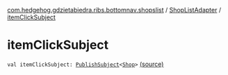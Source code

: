 [com.hedgehog.gdzietabiedra.ribs.bottomnav.shopslist](../index.md) / [ShopListAdapter](index.md) / [itemClickSubject](./item-click-subject.md)

# itemClickSubject

`val itemClickSubject: `[`PublishSubject`](http://reactivex.io/RxJava/javadoc/io/reactivex/subjects/PublishSubject.html)`<`[`Shop`](../../com.github.asvid.biedra.domain/-shop/index.md)`>` [(source)](https://github.com/asvid/GdzieTaBiedra/tree/master/app/src/main/java/com/hedgehog/gdzietabiedra/ribs/bottomnav/shopslist/ShopListAdapter.kt#L21)